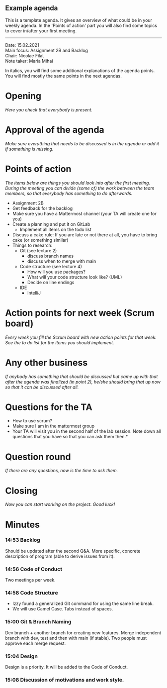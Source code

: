 ## Example agenda

This is a template agenda. It gives an overview of what could be in your weekly agenda.
In the 'Points of action' part you will also find some topics to cover in/after your first meeting.

---

Date:           15.02.2021\
Main focus:     Assignment 2B and Backlog\
Chair:          Nicolae Filat\
Note taker:     Maria Mihai

In italics, you will find some additional explanations of the agenda points. You will find mostly the same points in the next agendas.

# Opening
*Here you check that everybody is present.*

# Approval of the agenda
*Make sure everything that needs to be discussed is in the agenda or add it if something is missing.*

# Points of action
*The items below are things you should look into after the first meeting. During the meeting you can divide (some of) the work between the team members, so that everybody has something to do afterwards.*
- Assignment 2B
- Get feedback for the backlog
- Make sure you have a Mattermost channel (your TA will create one for you)
- Create a planning and put it on GitLab
    - Implement all items on the todo list
- Discuss a cake rule: If you are late or not there at all, you have to bring cake (or something similar)
- Things to research:
    - Git (see lecture 2)
        - discuss branch names
        - discuss when to merge with main
    - Code structure (see lecture 4)
        - How will you use packages?
        - What will your code structure look like? (UML)
        - Decide on line endings
    - IDE
        - IntelliJ

# Action points for next week (Scrum board)
*Every week you fill the Scrum board with new action points for that week. See the to do list for the items you should implement.*

# Any other business
*If anybody has something that should be discussed but came up with that after the agenda was finalized (in point 2), he/she should bring that up now so that it can be discussed after all.*

# Questions for the TA
* How to use scrum?
* Make sure I am in the mattermost group
* Your TA will visit you in the second half of the lab session. Note down all questions that you have so that you can ask them then.*


# Question round
*If there are any questions, now is the time to ask them.*

# Closing
*Now you can start working on the project. Good luck!*

# Minutes

### 14:53 Backlog
Should be updated after the second Q&A. More specific, concrete description of program (able to derive issues from it).

### 14:56 Code of Conduct
Two meetings per week.

### 14:58 Code Structure

- Izzy found a generalized Git command for using the same line break.
- We will use Camel Case. Tabs instead of spaces.

### 15:00 Git & Branch Naming
Dev branch + another branch for creating new features. Merge independent branch with dev, test and then with main (if stable). Two people must approve each merge request.

### 15:04 Design
Design is a priority. It will be added to the Code of Conduct.

### 15:08 Discussion of motivations and work style.

